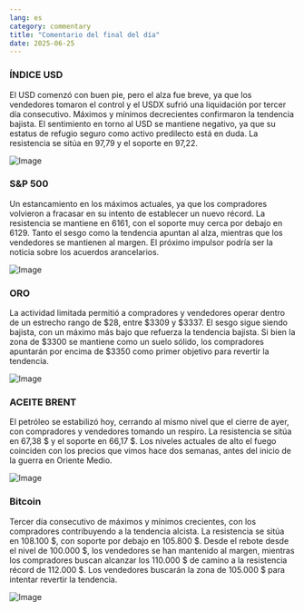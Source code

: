 ```yaml
---
lang: es
category: commentary
title: "Comentario del final del día"
date: 2025-06-25
---
```


### ÍNDICE USD

El USD comenzó con buen pie, pero el alza fue breve, ya que los vendedores tomaron el control y el USDX sufrió una liquidación por tercer día consecutivo. Máximos y mínimos decrecientes confirmaron la tendencia bajista. El sentimiento en torno al USD se mantiene negativo, ya que su estatus de refugio seguro como activo predilecto está en duda. La resistencia se sitúa en 97,79 y el soporte en 97,22.

![Image](https://markleighedu.github.io/img/Jun-2025/25-Jun-2025/usdindex.jpg)

### S&P 500

Un estancamiento en los máximos actuales, ya que los compradores volvieron a fracasar en su intento de establecer un nuevo récord. La resistencia se mantiene en 6161, con el soporte muy cerca por debajo en 6129. Tanto el sesgo como la tendencia apuntan al alza, mientras que los vendedores se mantienen al margen. El próximo impulsor podría ser la noticia sobre los acuerdos arancelarios.

![Image](https://markleighedu.github.io/img/Jun-2025/25-Jun-2025/sp500.jpg)

### ORO

La actividad limitada permitió a compradores y vendedores operar dentro de un estrecho rango de $28, entre $3309 y $3337. El sesgo sigue siendo bajista, con un máximo más bajo que refuerza la tendencia bajista. Si bien la zona de $3300 se mantiene como un suelo sólido, los compradores apuntarán por encima de $3350 como primer objetivo para revertir la tendencia.

![Image](https://markleighedu.github.io/img/Jun-2025/25-Jun-2025/gold.jpg)

### ACEITE BRENT

El petróleo se estabilizó hoy, cerrando al mismo nivel que el cierre de ayer, con compradores y vendedores tomando un respiro. La resistencia se sitúa en 67,38 $ y el soporte en 66,17 $. Los niveles actuales de alto el fuego coinciden con los precios que vimos hace dos semanas, antes del inicio de la guerra en Oriente Medio.

![Image](https://markleighedu.github.io/img/Jun-2025/25-Jun-2025/brentoil.jpg)

### Bitcoin

Tercer día consecutivo de máximos y mínimos crecientes, con los compradores contribuyendo a la tendencia alcista. La resistencia se sitúa en 108.100 $, con soporte por debajo en 105.800 $. Desde el rebote desde el nivel de 100.000 $, los vendedores se han mantenido al margen, mientras los compradores buscan alcanzar los 110.000 $ de camino a la resistencia récord de 112.000 $. Los vendedores buscarán la zona de 105.000 $ para intentar revertir la tendencia.

![Image](https://markleighedu.github.io/img/Jun-2025/25-Jun-2025/bitcoin.jpg)

